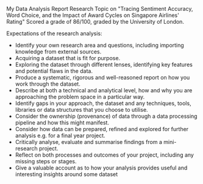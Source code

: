 My Data Analysis Report Research Topic on "Tracing Sentiment Accuracy, Word Choice, and the Impact of Award Cycles on Singapore Airlines' Rating"
Scored a grade of 86/100, graded by the University of London.

Expectations of the research analysis:
- Identify your own research area and questions, including importing knowledge from external sources.
- Acquiring a dataset that is fit for purpose.
- Exploring the dataset through different lenses, identifying key features and potential flaws in the data.
- Produce a systematic, rigorous and well-reasoned report on how you work through the dataset.
- Describe at both a technical and analytical level, how and why you are approaching the problem space in a particular way.
- Identify gaps in your approach, the dataset and any techniques, tools, libraries or data structures that you choose to utilise.
- Consider the ownership (provenance) of data through a data processing pipeline and how this might manifest.
- Consider how data can be prepared, refined and explored for further analysis e.g. for a final year project.
- Critically analyse, evaluate and summarise findings from a mini-research project.
- Reflect on both processes and outcomes of your project, including any missing steps or stages.
- Give a valuable account as to how your analysis provides useful and interesting insights around some dataset
